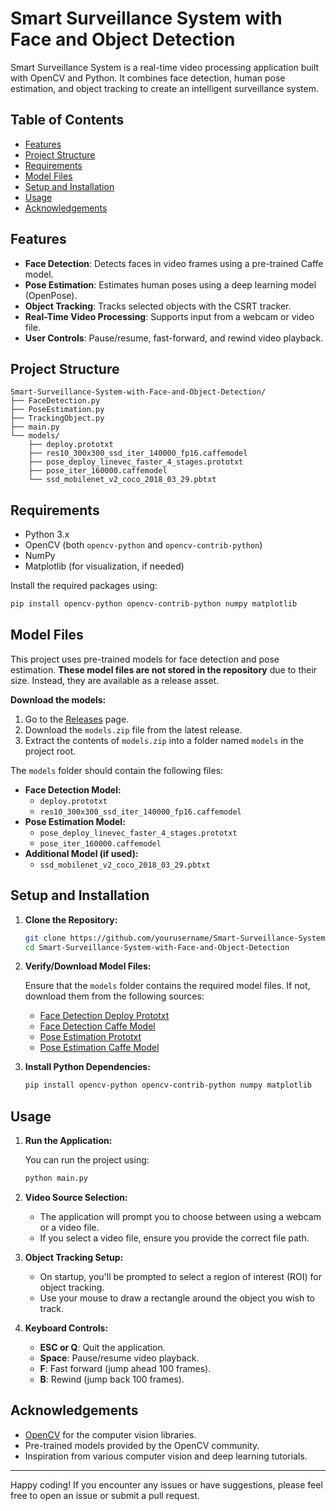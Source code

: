 # Smart Surveillance System with Face and Object Detection

Smart Surveillance System is a real-time video processing application built with OpenCV and Python. It combines face detection, human pose estimation, and object tracking to create an intelligent surveillance system.

## Table of Contents
- [Features](#features)
- [Project Structure](#project-structure)
- [Requirements](#requirements)
- [Model Files](#model-files)
- [Setup and Installation](#setup-and-installation)
- [Usage](#usage)
- [Acknowledgements](#acknowledgements)

## Features

- **Face Detection**: Detects faces in video frames using a pre-trained Caffe model.
- **Pose Estimation**: Estimates human poses using a deep learning model (OpenPose).
- **Object Tracking**: Tracks selected objects with the CSRT tracker.
- **Real-Time Video Processing**: Supports input from a webcam or video file.
- **User Controls**: Pause/resume, fast-forward, and rewind video playback.

## Project Structure

```
Smart-Surveillance-System-with-Face-and-Object-Detection/
├── FaceDetection.py
├── PoseEstimation.py
├── TrackingObject.py
├── main.py
└── models/
    ├── deploy.prototxt
    ├── res10_300x300_ssd_iter_140000_fp16.caffemodel
    ├── pose_deploy_linevec_faster_4_stages.prototxt
    ├── pose_iter_160000.caffemodel
    └── ssd_mobilenet_v2_coco_2018_03_29.pbtxt
```

## Requirements

- Python 3.x
- OpenCV (both `opencv-python` and `opencv-contrib-python`)
- NumPy
- Matplotlib (for visualization, if needed)

Install the required packages using:

```bash
pip install opencv-python opencv-contrib-python numpy matplotlib
```

## Model Files

This project uses pre-trained models for face detection and pose estimation. **These model files are not stored in the repository** due to their size. Instead, they are available as a release asset.

**Download the models:**
1. Go to the [Releases](https://github.com/yourusername/Smart-Surveillance-System-with-Face-and-Object-Detection/releases) page.
2. Download the `models.zip` file from the latest release.
3. Extract the contents of `models.zip` into a folder named `models` in the project root.

The `models` folder should contain the following files:
- **Face Detection Model:**
  - `deploy.prototxt`
  - `res10_300x300_ssd_iter_140000_fp16.caffemodel`
- **Pose Estimation Model:**
  - `pose_deploy_linevec_faster_4_stages.prototxt`
  - `pose_iter_160000.caffemodel`
- **Additional Model (if used):**
  - `ssd_mobilenet_v2_coco_2018_03_29.pbtxt`

## Setup and Installation

1. **Clone the Repository:**

   ```bash
   git clone https://github.com/yourusername/Smart-Surveillance-System-with-Face-and-Object-Detection.git
   cd Smart-Surveillance-System-with-Face-and-Object-Detection
   ```

2. **Verify/Download Model Files:**

   Ensure that the `models` folder contains the required model files. If not, download them from the following sources:
   - [Face Detection Deploy Prototxt](https://github.com/opencv/opencv/blob/master/samples/dnn/face_detector/deploy.prototxt)
   - [Face Detection Caffe Model](https://github.com/opencv/opencv/blob/master/samples/dnn/face_detector/res10_300x300_ssd_iter_140000_fp16.caffemodel)
   - [Pose Estimation Prototxt](https://github.com/opencv/opencv_extra/blob/master/testdata/dnn/pose_deploy_linevec_faster_4_stages.prototxt)
   - [Pose Estimation Caffe Model](https://github.com/opencv/opencv_extra/blob/master/testdata/dnn/pose_iter_160000.caffemodel)

3. **Install Python Dependencies:**

   ```bash
   pip install opencv-python opencv-contrib-python numpy matplotlib
   ```

## Usage

1. **Run the Application:**

   You can run the project using:

   ```bash
   python main.py
   ```

2. **Video Source Selection:**

   - The application will prompt you to choose between using a webcam or a video file.
   - If you select a video file, ensure you provide the correct file path.

3. **Object Tracking Setup:**

   - On startup, you'll be prompted to select a region of interest (ROI) for object tracking.
   - Use your mouse to draw a rectangle around the object you wish to track.

4. **Keyboard Controls:**

   - **ESC or Q**: Quit the application.
   - **Space**: Pause/resume video playback.
   - **F**: Fast forward (jump ahead 100 frames).
   - **B**: Rewind (jump back 100 frames).

## Acknowledgements

- [OpenCV](https://opencv.org/) for the computer vision libraries.
- Pre-trained models provided by the OpenCV community.
- Inspiration from various computer vision and deep learning tutorials.

---

Happy coding! If you encounter any issues or have suggestions, please feel free to open an issue or submit a pull request.
